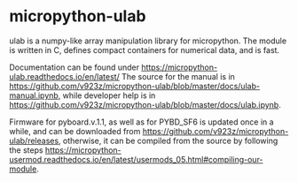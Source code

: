 # micropython-ulab

ulab is a numpy-like array manipulation library for micropython. 
The module is written in C, defines compact containers for numerical 
data, and is fast. 

Documentation can be found under https://micropython-ulab.readthedocs.io/en/latest/
The source for the manual is in https://github.com/v923z/micropython-ulab/blob/master/docs/ulab-manual.ipynb,
while developer help is in https://github.com/v923z/micropython-ulab/blob/master/docs/ulab.ipynb.

Firmware for pyboard.v.1.1, as well as for PYBD_SF6 is updated once 
in a while, and can be downloaded from https://github.com/v923z/micropython-ulab/releases, 
otherwise, it can be compiled from the source by following the steps
https://micropython-usermod.readthedocs.io/en/latest/usermods_05.html#compiling-our-module.



